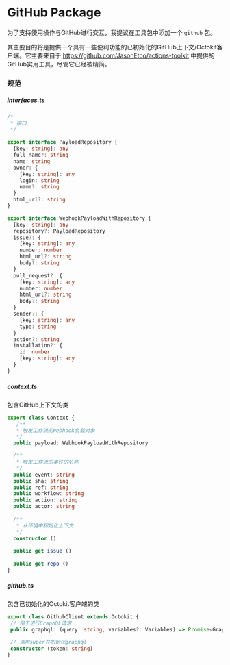# GitHub Package

为了支持使用操作与GitHub进行交互，我提议在工具包中添加一个 `github` 包。

其主要目的将是提供一个具有一些便利功能的已初始化的GitHub上下文/Octokit客户端。它主要来自于 https://github.com/JasonEtco/actions-toolkit 中提供的GitHub实用工具，尽管它已经被精简。

### 规范

##### interfaces.ts

```ts
/*
 * 接口
 */
 
export interface PayloadRepository {
  [key: string]: any
  full_name?: string
  name: string
  owner: {
    [key: string]: any
    login: string
    name?: string
  }
  html_url?: string
}

export interface WebhookPayloadWithRepository {
  [key: string]: any
  repository?: PayloadRepository
  issue?: {
    [key: string]: any
    number: number
    html_url?: string
    body?: string
  }
  pull_request?: {
    [key: string]: any
    number: number
    html_url?: string
    body?: string
  }
  sender?: {
    [key: string]: any
    type: string
  }
  action?: string
  installation?: {
    id: number
    [key: string]: any
  }
}
```

##### context.ts

包含GitHub上下文的类

```ts
export class Context {
   /**
   * 触发工作流的Webhook负载对象
   */
  public payload: WebhookPayloadWithRepository

  /**
   * 触发工作流的事件的名称
   */
  public event: string
  public sha: string
  public ref: string
  public workflow: string
  public action: string
  public actor: string
  
  /**
   * 从环境中初始化上下文
   */
  constructor ()
  
  public get issue ()
  
  public get repo ()
}

```

##### github.ts

包含已初始化的Octokit客户端的类

```ts
export class GithubClient extends Octokit {
 // 用于进行GraphQL请求
 public graphql: (query: string, variables?: Variables) => Promise<GraphQlQueryResponse>
 
 // 调用super并初始化graphql
 constructor (token: string)
}
```